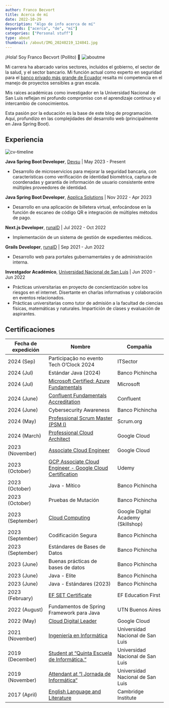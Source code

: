 ```yaml
---
author: Franco Becvort
title: Acerca de mí
date: 2022-10-29
description: "Algo de info acerca de mí"
keywords: ["acerca", "de", "mí"]
categories: ["Personal stuff"]
type: about
thumbnail: /about/IMG_20240219_124041.jpg
---
```


¡Hola! Soy Franco Becvort (Pollito) 🐤
![aboutme](/about/IMG-20240122-WA0002.jpg)

Mi carrera ha abarcado varios sectores, incluidos el gobierno, el sector de la salud, y el sector bancario. Mi función actual como experto en seguridad para el [banco privado más grande de Ecuador](https://es.wikipedia.org/wiki/Banco_Pichincha) resalta mi competencia en el manejo de proyectos sensibles a gran escala.

Mis raíces académicas como investigador en la Universidad Nacional de San Luis reflejan mi profundo compromiso con el aprendizaje continuo y el intercambio de conocimientos.

Esta pasión por la educación es la base de este blog de programación. Aquí, profundizo en las complejidades del desarrollo web (principalmente en Java Spring Boot).

## Experiencia

![cv-timeline](/about/cv-timeline.png)

**Java Spring Boot Developer**, [Devsu](https://devsu.com/) | May 2023 - Present

- Desarrollo de microservicios para mejorar la seguridad bancaria, con características como verificación de identidad biométrica, captura de coordenadas y garantía de información de usuario consistente entre múltiples proveedores de identidad.

**Java Spring Boot Developer**, [Applica Solutions](https://applica.dev/en/index.php) | Nov 2022 - Apr 2023

- Desarrollo en una aplicación de billetera virtual, enfocándose en la función de escaneo de código QR e integración de múltiples métodos de pago.

**Next.js Developer**, [runaID](https://www.runaid.com.ar/) | Jul 2022 - Oct 2022

- Implementación de un sistema de gestión de expedientes médicos.

**Grails Developer**, [runaID](https://www.runaid.com.ar/) | Sep 2021 - Jun 2022

- Desarrollo web para portales gubernamentales y de administración interna.

**Investgador Académico**, [Universidad Nacional de San Luis](https://www.unsl.edu.ar/) | Jun 2020 - Jun 2022

- Prácticas universitarias en proyecto de concientización sobre los riesgos en el internet. Disertante en charlas informativas y colaboración en eventos relacionados.
- Prácticas universitarias como tutor de admisión a la facultad de ciencias físicas, matemáticas y naturales. Impartición de clases y evaluación de aspirantes.

## Certificaciones

| Fecha de expedición | Nombre                                                                                                                                                  | Compañía                           |
| ------------------- | ------------------------------------------------------------------------------------------------------------------------------------------------------- | ---------------------------------- |
| 2024 (Sep)          | Participação no evento Tech O’Clock 2024                                                                                                                | ITSector                           |
| 2024 (Jul)          | Estándar Java (2024)                                                                                                                                    | Banco Pichincha                    |
| 2024 (Jul)          | [Microsoft Certified: Azure Fundamentals](https://learn.microsoft.com/api/credentials/share/es-mx/FrancoBecvort-7978/1F92E5517D94126F?sharingId)        | Microsoft                          |
| 2024 (June)         | [Confluent Fundamentals Accreditation](https://certificates.confluent.io/f1514b32-6b52-4440-90ea-85589f37a3ee)                                          | Confluent                          |
| 2024 (June)         | Cybersecurity Awareness                                                                                                                                 | Banco Pichincha                    |
| 2024 (May)          | [Professional Scrum Master (PSM I)](https://www.credly.com/badges/6e309168-9293-4664-85e5-b7423150f1fd)                                                 | Scrum.org                          |
| 2024 (March)        | [Professional Cloud Architect](https://google.accredible.com/48e0a098-03ae-45a6-96c5-571dc8b991bc#gs.618y8p)                                            | Google Cloud                       |
| 2023 (November)     | [Associate Cloud Engineer](https://google.accredible.com/1089c824-c817-425a-9ab2-cf8bd194291f)                                                          | Google Cloud                       |
| 2023 (October)      | [GCP Associate Cloud Engineer - Google Cloud Certification](https://udemy-certificate.s3.amazonaws.com/pdf/UC-d05318f6-3883-4c87-8de3-9f380a2615f7.pdf) | Udemy                              |
| 2023 (October)      | Java - Mítico                                                                                                                                           | Banco Pichincha                    |
| 2023 (October)      | Pruebas de Mutación                                                                                                                                     | Banco Pichincha                    |
| 2023 (September)    | [Cloud Computing](https://skillshop.exceedlms.com/student/award/E2ndRq3hrXSuMXLxULyaA8cS)                                                               | Google Digital Academy (Skillshop) |
| 2023 (September)    | Codificación Segura                                                                                                                                     | Banco Pichincha                    |
| 2023 (September)    | Estándares de Bases de Datos                                                                                                                            | Banco Pichincha                    |
| 2023 (June)         | Buenas prácticas de bases de datos                                                                                                                      | Banco Pichincha                    |
| 2023 (June)         | Java - Elite                                                                                                                                            | Banco Pichincha                    |
| 2023 (June)         | Java - Estándares (2023)                                                                                                                                | Banco Pichincha                    |
| 2023 (February)     | [EF SET Certificate](https://www.efset.org/cert/gfD3Kv)                                                                                                 | EF Education First                 |
| 2022 (August)       | Fundamentos de Spring Framework para Java                                                                                                               | UTN Buenos Aires                   |
| 2022 (May)          | [Cloud Digital Leader](https://www.credential.net/286b807f-51d1-41d0-871a-e914af7fb87d)                                                                 | Google Cloud                       |
| 2021 (November)     | [Ingeniería en Informática](https://drive.google.com/file/d/1lE_3cnoPvAi6lI8ofx9adbCLKPuDmDYR/view?usp=share_link)                                      | Universidad Nacional de San Luis   |
| 2019 (December)     | [Student at &ldquo;Quinta Escuela de Informática.&ldquo;](https://drive.google.com/file/d/1YONsZaEpfZCX92k0OfuYJX0h6ACV_UEQ/view?usp=share_link)        | Universidad Nacional de San Luis   |
| 2019 (November)     | [Attendant at &ldquo;I Jornada de Informática&ldquo;](https://drive.google.com/file/d/1ZRzNwzuWxHUDomRWSYBb9L4XVDN-y1eO/view?usp=share_link)            | Universidad Nacional de San Luis   |
| 2017 (April)        | [English Language and Literature](https://drive.google.com/file/d/12X09mXTiV4u1rUHvMpcEqR_XzL1tIOoA/view?usp=share_link)                                | Cambridge Institute                |
